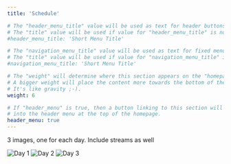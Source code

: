```yaml
---
title: 'Schedule'

# The "header_menu_title" value will be used as text for header buttons.
# The "title" value will be used if value for "header_menu_title" is not provided.
#header_menu_title: 'Short Menu Title'

# The "navigation_menu_title" value will be used as text for fixed menu items.
# The "title" value will be used if value for "navigation_menu_title" is not provided.
#navigation_menu_title: 'Short Menu Title'

# The "weight" will determine where this section appears on the "homepage".
# A bigger weight will place the content more towards the bottom of the page.
# It's like gravity ;-).
weight: 6

# If "header_menu" is true, then a button linking to this section will be placed
# into the header menu at the top of the homepage.
header_menu: true
---
```


3 images, one for each day. Include streams as well

![Day 1](images/Super_Smash_Bros._Ultimate_logo.svg.png)
![Day 2](images/Super_Smash_Bros._Ultimate_logo.svg.png)
![Day 3](images/Super_Smash_Bros._Ultimate_logo.svg.png)
